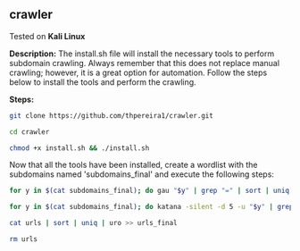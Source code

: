 ## crawler  

Tested on **Kali Linux**  

**Description:** The install.sh file will install the necessary tools to perform subdomain crawling. Always remember that this does not replace manual crawling; however, it is a great option for automation. Follow the steps below to install the tools and perform the crawling.

**Steps:**
```sh
git clone https://github.com/thpereira1/crawler.git
```
```sh
cd crawler
```
```sh
chmod +x install.sh && ./install.sh
```
Now that all the tools have been installed, create a wordlist with the subdomains named 'subdomains_final' and execute the following steps:  

```sh
for y in $(cat subdomains_final); do gau "$y" | grep "=" | sort | uniq | httpx_bug -silent >> urls; done;
```
```sh
for y in $(cat subdomains_final); do katana -silent -d 5 -u "$y" | grep "=" >> urls; done;
```
```sh
cat urls | sort | uniq | uro >> urls_final
```
```sh
rm urls
```
